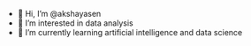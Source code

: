 - 👋 Hi, I’m @akshayasen
- 👀 I’m interested in data analysis 
- 🌱 I’m currently learning artificial intelligence and data science 

<!---
akshayasen/akshayasen is a ✨ special ✨ repository because its `README.md` (this file) appears on your GitHub profile.
You can click the Preview link to take a look at your changes.
--->
